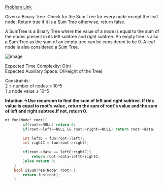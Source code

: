 [Problem Link](https://www.geeksforgeeks.org/problems/sum-tree/1)<br>

Given a Binary Tree. Check for the Sum Tree for every node except the leaf node. Return true if it is a Sum Tree otherwise, return false.<br>

A SumTree is a Binary Tree where the value of a node is equal to the sum of the nodes present in its left subtree and right subtree. An empty tree is also a Sum Tree as the sum of an empty tree can be considered to be 0. A leaf node is also considered a Sum Tree.<br>

![image](https://github.com/user-attachments/assets/48515f5a-1bd2-44c7-9b0b-ff3d6d4911ca)<br>

Expected Time Complexity: O(n)<br>
Expected Auxiliary Space: O(Height of the Tree)<br>

Constraints:<br>
2 ≤ number of nodes ≤ 10^5<br>
1 ≤ node value ≤ 10^5<br>

__Intuition ->Use recursion to find the sum of left and right subtree. If this value is equal to root's value , return the sum of root's value and the sum of left and right subtree.If not, return 0.__

```C++
nt fun(Node* root){
        if(root==NULL) return 0;
        if(root->left==NULL && root->right==NULL) return root->data;
        
        int leftC = fun(root->left);
        int rightC = fun(root->right);
        
        if(root->data == leftC+rightC){
            return root->data+leftC+rightC;
        }else return 0;
    }
    bool isSumTree(Node* root) {
        return fun(root);
    }
```
